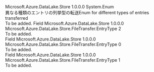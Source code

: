 <Type Name="EntryType" FullName="Microsoft.Azure.DataLake.Store.FileTransfer.EntryType">
  <TypeSignature Language="C#" Value="public enum EntryType" />
  <TypeSignature Language="ILAsm" Value=".class public auto ansi sealed EntryType extends System.Enum" />
  <TypeSignature Language="DocId" Value="T:Microsoft.Azure.DataLake.Store.FileTransfer.EntryType" />
  <TypeSignature Language="VB.NET" Value="Public Enum EntryType" />
  <TypeSignature Language="F#" Value="type EntryType = " />
  <AssemblyInfo>
    <AssemblyName>Microsoft.Azure.DataLake.Store</AssemblyName>
    <AssemblyVersion>1.0.0.0</AssemblyVersion>
  </AssemblyInfo>
  <Base>
    <BaseTypeName>System.Enum</BaseTypeName>
  </Base>
  <Docs>
    <summary>
            <span data-ttu-id="46c40-101">異なる種類のエントリの列挙型の転送</span><span class="sxs-lookup"><span data-stu-id="46c40-101">Enum for different types of entries transferred</span></span>
            </summary>
    <remarks>To be added.</remarks>
  </Docs>
  <Members>
    <Member MemberName="Chunk">
      <MemberSignature Language="C#" Value="Chunk" />
      <MemberSignature Language="ILAsm" Value=".field public static literal valuetype Microsoft.Azure.DataLake.Store.FileTransfer.EntryType Chunk = int32(2)" />
      <MemberSignature Language="DocId" Value="F:Microsoft.Azure.DataLake.Store.FileTransfer.EntryType.Chunk" />
      <MemberSignature Language="VB.NET" Value="Chunk" />
      <MemberSignature Language="F#" Value="Chunk = 2" Usage="Microsoft.Azure.DataLake.Store.FileTransfer.EntryType.Chunk" />
      <MemberType>Field</MemberType>
      <AssemblyInfo>
        <AssemblyName>Microsoft.Azure.DataLake.Store</AssemblyName>
        <AssemblyVersion>1.0.0.0</AssemblyVersion>
      </AssemblyInfo>
      <ReturnValue>
        <ReturnType>Microsoft.Azure.DataLake.Store.FileTransfer.EntryType</ReturnType>
      </ReturnValue>
      <MemberValue>2</MemberValue>
      <Docs>
        <summary>To be added.</summary>
      </Docs>
    </Member>
    <Member MemberName="Directory">
      <MemberSignature Language="C#" Value="Directory" />
      <MemberSignature Language="ILAsm" Value=".field public static literal valuetype Microsoft.Azure.DataLake.Store.FileTransfer.EntryType Directory = int32(0)" />
      <MemberSignature Language="DocId" Value="F:Microsoft.Azure.DataLake.Store.FileTransfer.EntryType.Directory" />
      <MemberSignature Language="VB.NET" Value="Directory" />
      <MemberSignature Language="F#" Value="Directory = 0" Usage="Microsoft.Azure.DataLake.Store.FileTransfer.EntryType.Directory" />
      <MemberType>Field</MemberType>
      <AssemblyInfo>
        <AssemblyName>Microsoft.Azure.DataLake.Store</AssemblyName>
        <AssemblyVersion>1.0.0.0</AssemblyVersion>
      </AssemblyInfo>
      <ReturnValue>
        <ReturnType>Microsoft.Azure.DataLake.Store.FileTransfer.EntryType</ReturnType>
      </ReturnValue>
      <MemberValue>0</MemberValue>
      <Docs>
        <summary>To be added.</summary>
      </Docs>
    </Member>
    <Member MemberName="File">
      <MemberSignature Language="C#" Value="File" />
      <MemberSignature Language="ILAsm" Value=".field public static literal valuetype Microsoft.Azure.DataLake.Store.FileTransfer.EntryType File = int32(1)" />
      <MemberSignature Language="DocId" Value="F:Microsoft.Azure.DataLake.Store.FileTransfer.EntryType.File" />
      <MemberSignature Language="VB.NET" Value="File" />
      <MemberSignature Language="F#" Value="File = 1" Usage="Microsoft.Azure.DataLake.Store.FileTransfer.EntryType.File" />
      <MemberType>Field</MemberType>
      <AssemblyInfo>
        <AssemblyName>Microsoft.Azure.DataLake.Store</AssemblyName>
        <AssemblyVersion>1.0.0.0</AssemblyVersion>
      </AssemblyInfo>
      <ReturnValue>
        <ReturnType>Microsoft.Azure.DataLake.Store.FileTransfer.EntryType</ReturnType>
      </ReturnValue>
      <MemberValue>1</MemberValue>
      <Docs>
        <summary>To be added.</summary>
      </Docs>
    </Member>
  </Members>
</Type>